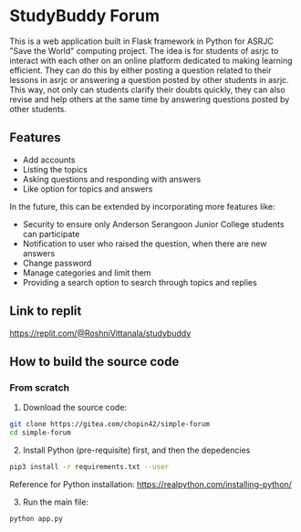 # StudyBuddy Forum 

This is a web application built in Flask framework in Python for ASRJC "Save the World" computing project.
The idea is for students of asrjc to interact with each other on an online platform dedicated to making learning efficient. They can do this by either posting a question related to their lessons in asrjc or answering a question posted by other students in asrjc. This way, not only can students clarify their doubts quickly, they can also revise and help others at the same time by answering questions posted by other students.

## Features

* Add accounts
* Listing the topics
* Asking questions and responding with answers
* Like option for topics and answers


In the future, this can be extended by incorporating more features like:

* Security to ensure only Anderson Serangoon Junior College students can participate
* Notification to user who raised the question, when there are new answers
* Change password 
* Manage categories and limit them
* Providing a search option to search through topics and replies

## Link to replit
https://replit.com/@RoshniVittanala/studybuddy


## How to build the source code

### From scratch

1. Download the source code:

```bash
git clone https://gitea.com/chopin42/simple-forum
cd simple-forum
```

2. Install Python (pre-requisite) first, and then the depedencies

```bash
pip3 install -r requirements.txt --user
```
Reference for Python installation: https://realpython.com/installing-python/ 

3. Run the main file:

```bash
python app.py
```

